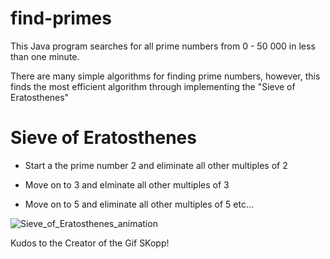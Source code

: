 # find-primes
This Java program searches for all prime numbers from 0 - 50 000 in less than one minute.

There are many simple algorithms for finding prime numbers, however, this finds the most efficient algorithm through implementing the "Sieve of Eratosthenes"

# Sieve of Eratosthenes
- Start a the prime number 2 and eliminate all other multiples of 2

- Move on to 3 and elminate all other multiples of 3

- Move on to 5 and eliminate all other multiples of 5 etc...


![Sieve_of_Eratosthenes_animation](https://user-images.githubusercontent.com/59797227/105047827-d26d9f00-5a38-11eb-8242-3ca2cbfda342.gif)


Kudos to the Creator of the Gif SKopp!
